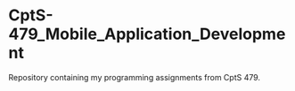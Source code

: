 # CptS-479_Mobile_Application_Development
Repository containing my programming assignments from CptS 479.
